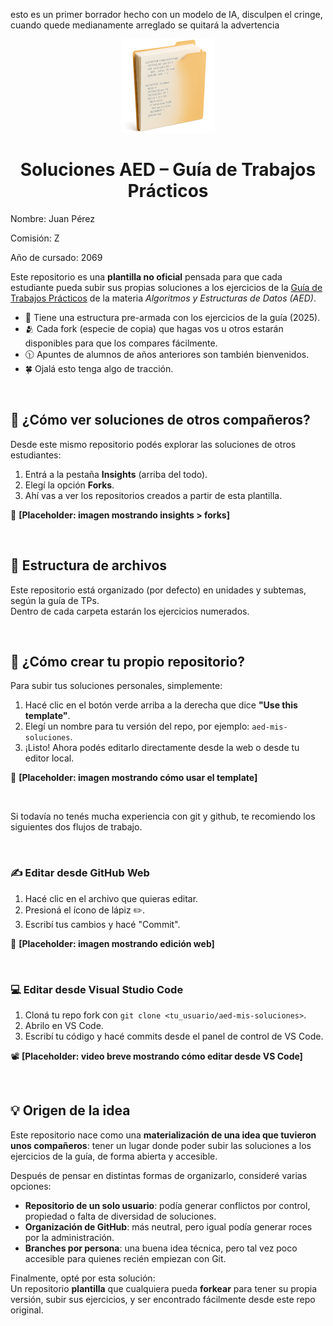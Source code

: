 esto es un primer borrador hecho con un modelo de IA, disculpen el cringe, cuando quede medianamente arreglado se quitará la advertencia

<p align="center">
  <img src="assets/logo.png" alt="Logo del proyecto" width="150"/>
</p>

<h1 align="center">Soluciones AED – Guía de Trabajos Prácticos</h1>

Nombre: Juan Pérez

Comisión: Z

Año de cursado: 2069

Este repositorio es una **plantilla no oficial** pensada para que cada estudiante pueda subir sus propias soluciones a los ejercicios de la [Guía de Trabajos Prácticos](https://aed-frre.github.io/) de la materia *Algoritmos y Estructuras de Datos (AED)*.

* 📁 Tiene una estructura pre-armada con los ejercicios de la guía (2025).
* 🫂 Cada fork (especie de copia) que hagas vos u otros estarán disponibles para que los compares fácilmente.
* 🕦 Apuntes de alumnos de años anteriores son también bienvenidos.
* 🍀 Ojalá esto tenga algo de tracción.

<br/>

## 🔎 ¿Cómo ver soluciones de otros compañeros?

Desde este mismo repositorio podés explorar las soluciones de otros estudiantes:

1. Entrá a la pestaña **Insights** (arriba del todo).
2. Elegí la opción **Forks**.
3. Ahí vas a ver los repositorios creados a partir de esta plantilla.

📸 **[Placeholder: imagen mostrando insights > forks]**

<br/>

## 📁 Estructura de archivos

Este repositorio está organizado (por defecto) en unidades y subtemas, según la guía de TPs.  
Dentro de cada carpeta estarán los ejercicios numerados.

<br/>

## 🚀 ¿Cómo crear tu propio repositorio?

Para subir tus soluciones personales, simplemente:

1. Hacé clic en el botón verde arriba a la derecha que dice **"Use this template"**.
2. Elegí un nombre para tu versión del repo, por ejemplo: `aed-mis-soluciones`.
3. ¡Listo! Ahora podés editarlo directamente desde la web o desde tu editor local.

📸 **[Placeholder: imagen mostrando cómo usar el template]**

<br/>

Si todavía no tenés mucha experiencia con git y github, te recomiendo los siguientes dos flujos de trabajo.

<br/>

### ✍️ Editar desde GitHub Web

1. Hacé clic en el archivo que quieras editar.
2. Presioná el ícono de lápiz ✏️.
3. Escribí tus cambios y hacé "Commit".

📸 **[Placeholder: imagen mostrando edición web]**

<br/>

### 💻 Editar desde Visual Studio Code

1. Cloná tu repo fork con `git clone <tu_usuario/aed-mis-soluciones>`.
2. Abrilo en VS Code.
3. Escribí tu código y hacé commits desde el panel de control de VS Code.

📽️ **[Placeholder: video breve mostrando cómo editar desde VS Code]**

<br/>

## 💡 Origen de la idea

Este repositorio nace como una **materialización de una idea que tuvieron unos compañeros**: tener un lugar donde poder subir las soluciones a los ejercicios de la guía, de forma abierta y accesible.

Después de pensar en distintas formas de organizarlo, consideré varias opciones:

- **Repositorio de un solo usuario**: podía generar conflictos por control, propiedad o falta de diversidad de soluciones.
- **Organización de GitHub**: más neutral, pero igual podía generar roces por la administración.
- **Branches por persona**: una buena idea técnica, pero tal vez poco accesible para quienes recién empiezan con Git.

Finalmente, opté por esta solución:  
Un repositorio **plantilla** que cualquiera pueda **forkear** para tener su propia versión, subir sus ejercicios, y ser encontrado fácilmente desde este repo original.
